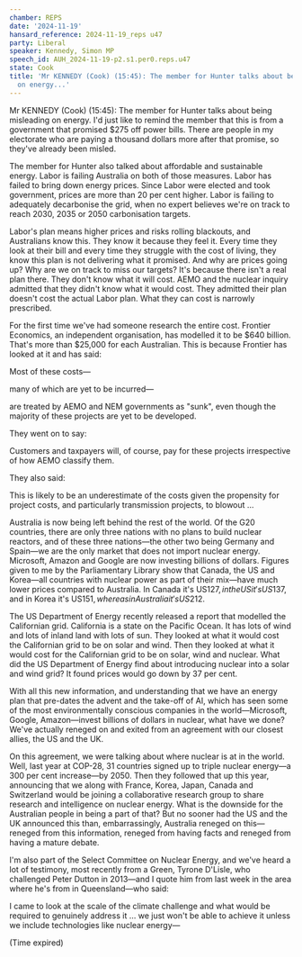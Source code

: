 ```yaml
---
chamber: REPS
date: '2024-11-19'
hansard_reference: 2024-11-19_reps u47
party: Liberal
speaker: Kennedy, Simon MP
speech_id: AUH_2024-11-19-p2.s1.per0.reps.u47
state: Cook
title: 'Mr KENNEDY (Cook) (15:45): The member for Hunter talks about being misleading
  on energy...'
---
```


Mr KENNEDY (Cook) (15:45): The member for Hunter talks about being misleading on energy. I'd just like to remind the member that this is from a government that promised $275 off power bills. There are people in my electorate who are paying a thousand dollars more after that promise, so they've already been misled.

The member for Hunter also talked about affordable and sustainable energy. Labor is failing Australia on both of those measures. Labor has failed to bring down energy prices. Since Labor were elected and took government, prices are more than 20 per cent higher. Labor is failing to adequately decarbonise the grid, when no expert believes we're on track to reach 2030, 2035 or 2050 carbonisation targets.

Labor's plan means higher prices and risks rolling blackouts, and Australians know this. They know it because they feel it. Every time they look at their bill and every time they struggle with the cost of living, they know this plan is not delivering what it promised. And why are prices going up? Why are we on track to miss our targets? It's because there isn't a real plan there. They don't know what it will cost. AEMO and the nuclear inquiry admitted that they didn't know what it would cost. They admitted their plan doesn't cost the actual Labor plan. What they can cost is narrowly prescribed.

For the first time we've had someone research the entire cost. Frontier Economics, an independent organisation, has modelled it to be $640 billion. That's more than $25,000 for each Australian. This is because Frontier has looked at it and has said:

Most of these costs—

many of which are yet to be incurred—

are treated by AEMO and NEM governments as "sunk", even though the majority of these projects are yet to be developed.

They went on to say:

Customers and taxpayers will, of course, pay for these projects irrespective of how AEMO classify them.

They also said:

This is likely to be an underestimate of the costs given the propensity for project costs, and particularly transmission projects, to blowout …

Australia is now being left behind the rest of the world. Of the G20 countries, there are only three nations with no plans to build nuclear reactors, and of these three nations—the other two being Germany and Spain—we are the only market that does not import nuclear energy. Microsoft, Amazon and Google are now investing billions of dollars. Figures given to me by the Parliamentary Library show that Canada, the US and Korea—all countries with nuclear power as part of their mix—have much lower prices compared to Australia. In Canada it's US$127, in the US it's US$137, and in Korea it's US$151, whereas in Australia it's US$212.

The US Department of Energy recently released a report that modelled the Californian grid. California is a state on the Pacific Ocean. It has lots of wind and lots of inland land with lots of sun. They looked at what it would cost the Californian grid to be on solar and wind. Then they looked at what it would cost for the Californian grid to be on solar, wind and nuclear. What did the US Department of Energy find about introducing nuclear into a solar and wind grid? It found prices would go down by 37 per cent.

With all this new information, and understanding that we have an energy plan that pre-dates the advent and the take-off of AI, which has seen some of the most environmentally conscious companies in the world—Microsoft, Google, Amazon—invest billions of dollars in nuclear, what have we done? We've actually reneged on and exited from an agreement with our closest allies, the US and the UK.

On this agreement, we were talking about where nuclear is at in the world. Well, last year at COP-28, 31 countries signed up to triple nuclear energy—a 300 per cent increase—by 2050. Then they followed that up this year, announcing that we along with France, Korea, Japan, Canada and Switzerland would be joining a collaborative research group to share research and intelligence on nuclear energy. What is the downside for the Australian people in being a part of that? But no sooner had the US and the UK announced this than, embarrassingly, Australia reneged on this—reneged from this information, reneged from having facts and reneged from having a mature debate.

I'm also part of the Select Committee on Nuclear Energy, and we've heard a lot of testimony, most recently from a Green, Tyrone D'Lisle, who challenged Peter Dutton in 2013—and I quote him from last week in the area where he's from in Queensland—who said:

I came to look at the scale of the climate challenge and what would be required to genuinely address it … we just won't be able to achieve it unless we include technologies like nuclear energy—

(Time expired)